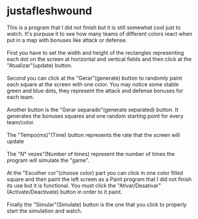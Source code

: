 # justafleshwound
This is a program that I did not finish but it is still somewhat cool just to watch. It's purpuse it to see how many teams of different colors react when put in a map with bonuses like attack or defense.<br><br>
First you have to set the width and height of the rectangles representing each dot on the screen at horizontal and vertical fields and then click at the "Atualizar"(update) button.<br><br>
Second you can click at the "Gerar"(generate) button to randomly paint each square at the screen with one color. You may notice some stable green and blue dots, they represent the attack and defense bonuses for each team.<br><br>
Another button is the "Gerar separado"(generate separated) button. It generates the bonuses squares and one random starting point for every team/color.<br><br>
The "Tempo(ms)"(Time) button represents the rate that the screen will update<br><br>
The "N° vezes"(Number of times) represent the number of times the program will simulate the "game".<br><br>
At the "Escolher cor"(choose color) part you can click in one color filled square and then paint the left screen as a Paint program that I did not finish its use but it is functional. You must click the "Ativar/Desativar"(Activate/Deactivate) button in order to it paint.<br><br>
Finally the "Simular"(Simulate) button is the one that you click to properly start the simulation and watch.
